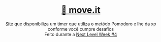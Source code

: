 <h1 align="center">
    <a href="https://pt-br.reactjs.org/">🦶 move.it</a>
</h1>
<p align="center"><a href="https://moveit-davithesheep.vercel.app/">Site</a> que disponibiliza um timer que utiliza o metódo Pomodoro e lhe da xp conforme você cumpre desafios <br /> Feito durante a <a href="https://nextlevelweek.com/">Next Level Week #4</a> </p>
